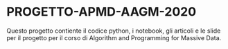 # PROGETTO-APMD-AAGM-2020


Questo progetto contiente il codice python, i notebook, gli articoli e le slide per il progetto
per il corso  di Algorithm and Programming for Massive Data.